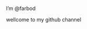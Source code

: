 I’m @farbod


<!---
diviser/diviser is a ✨ special ✨ repository because its `README.md` (this file) appears on your GitHub profile.
You can click the Preview link to take a look at your changes.
--->wellcome to my github channel
